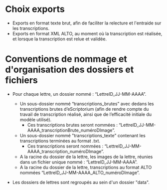 # Choix exports

- Exports en format texte brut, afin de faciliter la relecture et l'entraide sur les transcriptions. 
- Exports en format XML ALTO, au moment où la transcription est réalisée, et lorsque la transcription est relue et validée.

# Conventions de nommage et d'organisation des dossiers et fichiers

- Pour chaque lettre, un dossier nommé : “LettreID_JJ-MM-AAAA”.

	- Un sous-dossier nommé “transcriptions_brutes” avec dedans les transcriptions brutes d’eScriptorium (afin de rendre compte du travail de transcription réalisé, ainsi que de l’efficacité initiale du modèle utilisé).
		- Ces transcriptions brutes seront nommées : “LettreID_JJ-MM-AAAA_transcriptionBrute_numéroDImage”.
	- Un sous-dossier nommé "transcriptions_texte" contenant les transcriptions terminées au format .txt.
		- Ces transcriptions seront nommées : “LettreID_JJ-MM-AAAA_transcription_numéroDImage”.
	- A la racine du dossier de la lettre, les images de la lettre, réunies dans un fichier unique nommé : “LettreID_JJ-MM-AAAA”.
	- A la racine du dossier de la lettre, transcriptions au format ALTO nommées “LettreID_JJ-MM-AAAA_ALTO_numéroDImage”.

- Les dossiers de lettres sont regroupés au sein d'un dossier "data".
